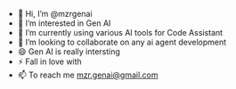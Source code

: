 - 👋 Hi, I’m @mzrgenai
- 👀 I’m interested in Gen AI
- 🌱 I’m currently using various AI tools for Code Assistant
- 💞️ I’m looking to collaborate on any ai agent development
- 😄 Gen AI is really intersting
- ⚡  Fall in love with
- 📫 To reach me mzr.genai@gmail.com

<!---
mzrgenai/mzrgenai is a ✨ special ✨ repository because its `README.md` (this file) appears on your GitHub profile.
You can click the Preview link to take a look at your changes.
--->

